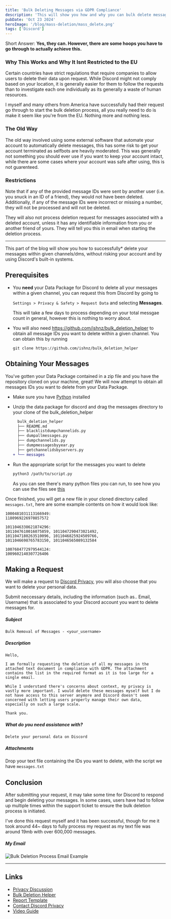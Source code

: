```yaml
---
title: 'Bulk Deleting Messages via GDPR Compliance'
description: 'This will show you how and why you can bulk delete messages'
pubDate: 'Oct 23 2024'
heroImage: '/blog/mass-deletion/mass_delete.png'
tags: ['Discord']
---
```


Short Answer: **Yes, they can. However, there are some hoops you have to go through to actually achieve this.**

### Why This Works and Why It Isnt Restricted to the EU

Certain countries have strict regulations that require companies to allow users to delete their data upon request. While Discord might not comply based on your location, it is generally easier for them to follow the requests than to investigate each one individually as its generally a waste of human resources.

I myself and many others from America have successfully had their request go through to start the bulk deletion process, all you really need to do is make it seem like you're from the EU. Nothing more and nothing less.

### The Old Way

The old way involved using some external software that automate your account to automatically delete messages, this has some risk to get your account terminated as selfbots are heavily moderated. This was generally not something you should ever use if you want to keep your account intact, while there are some cases where your account was safe after using, this is not guarenteed.

### Restrictions

Note that if any of the provided message IDs were sent by another user (i.e. you snuck in an ID of a friend), they would not have been deleted. Additionally, if any of the message IDs were incorrect or missing a number, they will not be processed and will not be deleted.

They will also not process deletion request for messages associated with a deleted account, unless it has any identifiable information from you or another friend of yours. They will tell you this in email when starting the deletion process. 

---

This part of the blog will show you how to successfully* delete your messages within given channels/dms, without risking your account and by using Discord's built-in systems.

## Prerequisites

- You **need** your Data Package for Discord to delete all your messages within a given channel, you can request this from Discord by going to

  `Settings > Privacy & Safety > Request Data` and selecting **Messages**.

  This will take a few days to process depending on your total messgae count in general, however this is nothing to worry about.

- You will also need https://github.com/ishnz/bulk_deletion_helper to obtain all message IDs you want to delete within a given channel. You can obtain this by running

  `git clone https://github.com/ishnz/bulk_deletion_helper`

## Obtaining Your Messages

You've gotten your Data Package contained in a zip file and you have the repository cloned on your machine, great! We will now attempt to obtain all messages IDs you want to delete from your Data Package.

- Make sure you have [Python](https://www.python.org/downloads/) installed
- Unzip the data package for discord and drag the messages directory to your clone of the bulk_deletion_helper

  ```diff
    bulk_deletion_helper
    ├── README.md
    ├── blacklistdumpchannelids.py
    ├── dumpallmessages.py
    ├── dumpchannelids.py
    ├── dumpmessagesbyyear.py
    ├── getchannelidsbyservers.py
  + └── messages

  ```

- Run the appropriate script for the messages you want to delete

  ```sh
  python3 /path/to/script.py 
  ```

  As you can see there's many python files you can run, to see how you can use the files see [this](https://github.com/ishnz/bulk_deletion_helper?tab=readme-ov-file#behavior-of-scripts)

Once finished, you will get a new file in your cloned directory called `messages.txt`, here are some example contents on how it would look like:

```
1000481031113166949:
1180969226970857572

1011046338621874296:
1011047610016075859, 1011047290473021492,
1011047180263510096, 1011046825924509766,
1011046698765783150, 1011046565089132584

1007684772979544124:
1009602140307726406
```

## Making a Request 

We will make a request to [Discord Privacy](https://support.discord.com/hc/en-us/requests/new?ticket_form_id=4750383925911), you will also choose that you want to delete your personal data.

Submit neccessary details, including the information (such as.. Email, Username) that is associated to your Discord account you want to delete messages for. 

##### Subject
```
Bulk Removal of Messages - <your_username>
```

##### Description
```
Hello,

I am formally requesting the deletion of all my messages in the attached text document in compliance with GDPR. The attachment contains the list in the required format as it is too large for a single email.

While I understand there's concerns about context, my privacy is vastly more important. I would delete these messages myself but I do not have access to this server anymore and Discord doesn't seem concerned with letting users properly manage their own data, especially on such a large scale.

Thank you.
```

##### What do you need assistance with?

```
Delete your personal data on Discord
```

##### Attachments

Drop your text file containing the IDs you want to delete, with the script we have `messages.txt`

## Conclusion

After submitting your request, it may take some time for Discord to respond and begin deleting your messages. In some cases, users have had to follow up multiple times within the support ticket to ensure the bulk deletion process is initiated.

I've done this request myself and it has been successful, though for me it took around 44~ days to fully process my request as my text file was around 19mb with over 600,000 messages. 

##### My Email

![Bulk Deletion Process Email Example](/blog/mass-deletion/example_email.png)

---

## Links
- [Privacy Discussion](https://github.com/victornpb/undiscord/discussions/429)
- [Bulk Deletion Helper](https://github.com/ishnz/bulk_deletion_helper)
- [Report Template](https://github.com/victornpb/undiscord/discussions/429#discussioncomment-10312129)
- [Contact Discord Privacy](https://support.discord.com/hc/en-us/requests/new?ticket_form_id=4750383925911)
- [Video Guide](https://youtu.be/g5FbRfwMEuo?si=6vnAc3fdRUsagrTQ&t=418)